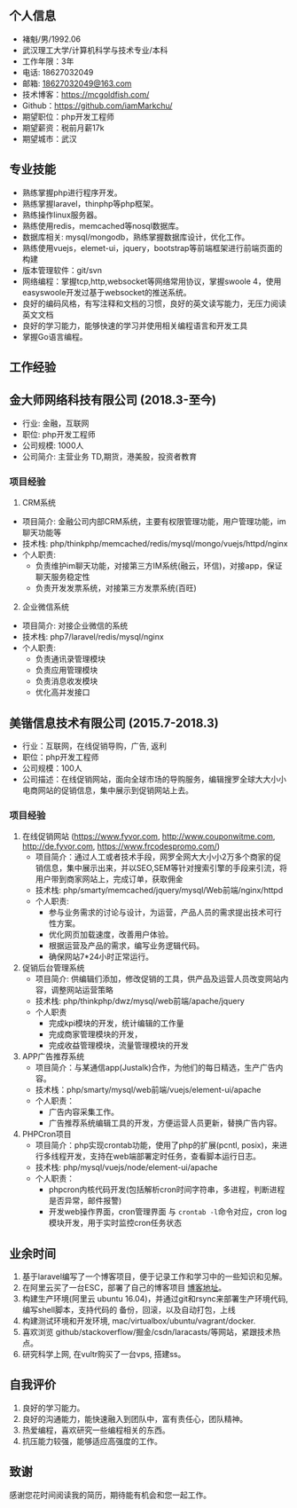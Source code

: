 ## 个人信息

- 褚魁/男/1992.06
- 武汉理工大学/计算机科学与技术专业/本科
- 工作年限：3年
- 电话: 18627032049
- 邮箱: 18627032049@163.com
- 技术博客：https://mcgoldfish.com/
- Github：https://github.com/iamMarkchu/
- 期望职位：php开发工程师
- 期望薪资：税前月薪17k
- 期望城市：武汉

## 专业技能

- 熟练掌握php进行程序开发。
- 熟练掌握laravel，thinphp等php框架。
- 熟练操作linux服务器。
- 熟练使用redis，memcached等nosql数据库。
- 数据库相关: mysql/mongodb，熟练掌握数据库设计，优化工作。
- 熟练使用vuejs，elemet-ui，jquery，bootstrap等前端框架进行前端页面的构建
- 版本管理软件：git/svn
- 网络编程：掌握tcp,http,websocket等网络常用协议，掌握swoole 4，使用easyswoole开发过基于websocket的推送系统。
- 良好的编码风格，有写注释和文档的习惯，良好的英文读写能力，无压力阅读英文文档
- 良好的学习能力，能够快速的学习并使用相关编程语言和开发工具
- 掌握Go语言编程。

## 工作经验

## 金大师网络科技有限公司 (2018.3-至今)
* 行业: 金融，互联网
* 职位: php开发工程师
* 公司规模: 1000人
* 公司简介: 主营业务 TD,期货，港美股，投资者教育

### 项目经验

1. CRM系统
  - 项目简介: 金融公司内部CRM系统，主要有权限管理功能，用户管理功能，im聊天功能等
  - 技术栈: php/thinkphp/memcached/redis/mysql/mongo/vuejs/httpd/nginx
  - 个人职责:
    * 负责维护im聊天功能，对接第三方IM系统(融云，环信)，对接app，保证聊天服务稳定性
    * 负责开发发票系统，对接第三方发票系统(百旺)

2. 企业微信系统
  - 项目简介: 对接企业微信的系统
  - 技术栈: php7/laravel/redis/mysql/nginx
  - 个人职责:
    * 负责通讯录管理模块
    * 负责应用管理模块
    * 负责消息收发模块
    * 优化高并发接口

## 美锴信息技术有限公司 (2015.7-2018.3)

* 行业：互联网，在线促销导购，广告, 返利
* 职位：php开发工程师
* 公司规模：100人
* 公司描述：在线促销网站，面向全球市场的导购服务，编辑搜罗全球大大小小电商网站的促销信息，集中展示到促销网站上去。

### 项目经验

1. 在线促销网站 (https://www.fyvor.com, http://www.couponwitme.com, http://de.fyvor.com, https://www.frcodespromo.com/)
   - 项目简介：通过人工或者技术手段，网罗全网大大小小2万多个商家的促销信息，集中展示出来，并以SEO,SEM等针对搜索引擎的手段来引流，将用户带到商家网站上，完成订单，获取佣金
   - 技术栈: php/smarty/memcached/jquery/mysql/Web前端/nginx/httpd
   - 个人职责:
     * 参与业务需求的讨论与设计，为运营，产品人员的需求提出技术可行性方案。
     * 优化网页加载速度，改善用户体验。
     * 根据运营及产品的需求，编写业务逻辑代码。
     * 确保网站7*24小时正常运行。
2. 促销后台管理系统
   - 项目简介: 供编辑们添加，修改促销的工具，供产品及运营人员改变网站内容，调整网站运营策略
   - 技术栈: php/thinkphp/dwz/mysql/web前端/apache/jquery
   - 个人职责
     * 完成kpi模块的开发，统计编辑的工作量
     * 完成商家管理模块的开发，
     * 完成收益管理模块，流量管理模块的开发
3. APP广告推荐系统
   - 项目简介：与某通信app(Justalk)合作，为他们的每日精选，生产广告内容。
   - 技术栈：php/smarty/mysql/web前端/vuejs/element-ui/apache
   - 个人职责：
     * 广告内容采集工作。
     * 广告推荐系统编辑工具的开发，方便运营人员更新，替换广告内容。
4. PHPCron项目
   - 项目简介：php实现crontab功能，使用了php的扩展(pcntl, posix)，来进行多线程开发，支持在web端部署定时任务，查看脚本运行日志。
   - 技术栈: php/mysql/vuejs/node/element-ui/apache
   - 个人职责：
     * phpcron内核代码开发(包括解析cron时间字符串，多进程，判断进程是否异常，邮件报警)
     * 开发web操作界面，cron管理界面 与 `crontab -l`命令对应，cron log模块开发，用于实时监控cron任务状态

## 业余时间

1. 基于laravel编写了一个博客项目，便于记录工作和学习中的一些知识和见解。
2. 在阿里云买了一台ESC，部署了自己的博客项目 [博客地址](https://mcgoldfish.com/)。
3. 构建生产环境(阿里云 ubuntu 16.04)，并通过git和rsync来部署生产环境代码, 编写shell脚本，支持代码的 备份，回滚，以及自动打包，上线
4. 构建测试环境和开发环境, mac/virtualbox/ubuntu/vagrant/docker.
5. 喜欢浏览 github/stackoverflow/掘金/csdn/laracasts/等网站，紧跟技术热点。
6. 研究科学上网, 在vultr购买了一台vps, 搭建ss。

## 自我评价
1. 良好的学习能力。
2. 良好的沟通能力，能快速融入到团队中，富有责任心，团队精神。
3. 热爱编程，喜欢研究一些编程相关的东西。
4. 抗压能力较强，能够适应高强度的工作。

## 致谢

感谢您花时间阅读我的简历，期待能有机会和您一起工作。
